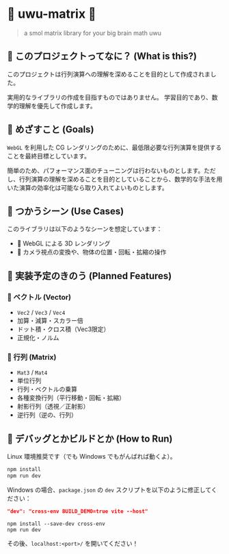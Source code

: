 # 🌸 uwu-matrix 💫

> a smol matrix library for your big brain math uwu

## 🧠 このプロジェクトってなに？ (What is this?)

このプロジェクトは行列演算への理解を深めることを目的として作成されました。

実用的なライブラリの作成を目指すものではありません。
学習目的であり、数学的理解を優先して作成します。

## 🎯 めざすこと (Goals)

`WebGL` を利用した CG レンダリングのために、最低限必要な行列演算を提供することを最終目標としています。

簡単のため、パフォーマンス面のチューニングは行わないものとします。ただし、行列演算の理解を深めることを目的としていることから、数学的な手法を用いた演算の効率化は可能なら取り入れてよいものとします。

## 🧩 つかうシーン (Use Cases)

このライブラリは以下のようなシーンを想定しています：

- 🎨 WebGL による 3D レンダリング
- 🎥 カメラ視点の変換や、物体の位置・回転・拡縮の操作

## 🧪 実装予定のきのう (Planned Features)

### 🧷 ベクトル (Vector)

- `Vec2` / `Vec3` / `Vec4`
- 加算・減算・スカラー倍
- ドット積・クロス積（Vec3限定）
- 正規化・ノルム

### 🧷 行列 (Matrix)

- `Mat3` / `Mat4`
- 単位行列
- 行列・ベクトルの乗算
- 各種変換行列（平行移動・回転・拡縮）
- 射影行列（透視／正射影）
- 逆行列（逆の、行列）

## 🐧 デバッグとかビルドとか (How to Run)

Linux 環境推奨です（でも Windows でもがんばれば動くよ）。

```bash
npm install
npm run dev
```

Windows の場合、`package.json` の `dev` スクリプトを以下のように修正してください：

```json
"dev": "cross-env BUILD_DEMO=true vite --host"
```

```shell
npm install --save-dev cross-env
npm run dev
```

その後、`localhost:<port>/` を開いてください！
